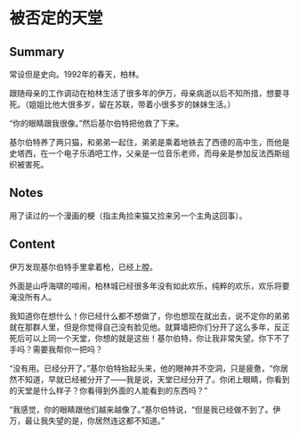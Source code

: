 # 被否定的天堂

## Summary
常设但是史向。1992年的春天，柏林。

跟随母亲的工作调动在柏林生活了很多年的伊万，母亲病逝以后不知所措，想要寻死。（姐姐比他大很多岁，留在苏联，带着小很多岁的妹妹生活。）

“你的眼睛跟我很像。”然后基尔伯特把他救了下来。

基尔伯特养了两只猫，和弟弟一起住，弟弟是乘着地铁去了西德的高中生，而他是史塔西，在一个电子乐酒吧工作，父亲是一位音乐老师，而母亲是参加反法西斯组织被害死。




## Notes
用了读过的一个漫画的梗（指主角捡来猫又捡来另一个主角这回事）。


## Content



伊万发现基尔伯特手里拿着枪，已经上膛。

外面是山呼海啸的喧闹，柏林城已经很多年没有如此欢乐，纯粹的欢乐，欢乐将要淹没所有人。

我知道你在想什么！你已经什么都不想做了，你也想现在就出去，说不定你的弟弟就在那群人里，但是你觉得自己没有脸见他。就算墙把你们分开了这么多年，反正死后可以上同一个天堂，你想的就是这些！基尔伯特，你让我非常失望。你下不了手吗？需要我帮你一把吗？

“没有用。已经分开了。”基尔伯特抬起头来，他的眼神并不空洞，只是疲惫，“你居然不知道，早就已经被分开了——我是说，天堂已经分开了。你闭上眼睛，你看到的天堂是什么样子？你看得到外面的人能看到的东西吗？”


“我感觉，你的眼睛跟他们越来越像了。”基尔伯特说，“但是我已经做不到了。伊万，最让我失望的是，你居然连这都不知道。”

